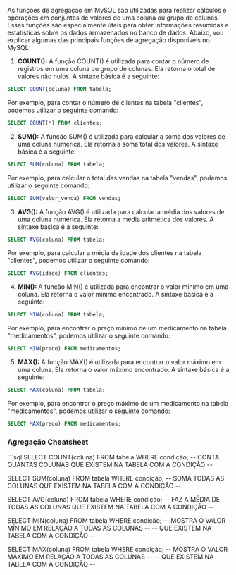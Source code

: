As funções de agregação em MySQL são utilizadas para realizar cálculos e operações em conjuntos de valores de uma coluna ou grupo de colunas. Essas funções são especialmente úteis para obter informações resumidas e estatísticas sobre os dados armazenados no banco de dados. Abaixo, vou explicar algumas das principais funções de agregação disponíveis no MySQL:

1. **COUNT():**
A função COUNT() é utilizada para contar o número de registros em uma coluna ou grupo de colunas. Ela retorna o total de valores não nulos. A sintaxe básica é a seguinte:

```sql
SELECT COUNT(coluna) FROM tabela;
```

Por exemplo, para contar o número de clientes na tabela "clientes", podemos utilizar o seguinte comando:

```sql
SELECT COUNT(*) FROM clientes;
```

2. **SUM():**
A função SUM() é utilizada para calcular a soma dos valores de uma coluna numérica. Ela retorna a soma total dos valores. A sintaxe básica é a seguinte:

```sql
SELECT SUM(coluna) FROM tabela;
```

Por exemplo, para calcular o total das vendas na tabela "vendas", podemos utilizar o seguinte comando:

```sql
SELECT SUM(valor_venda) FROM vendas;
```

3. **AVG():**
A função AVG() é utilizada para calcular a média dos valores de uma coluna numérica. Ela retorna a média aritmética dos valores. A sintaxe básica é a seguinte:

```sql
SELECT AVG(coluna) FROM tabela;
```

Por exemplo, para calcular a média de idade dos clientes na tabela "clientes", podemos utilizar o seguinte comando:

```sql
SELECT AVG(idade) FROM clientes;
```

4. **MIN():**
A função MIN() é utilizada para encontrar o valor mínimo em uma coluna. Ela retorna o valor mínimo encontrado. A sintaxe básica é a seguinte:

```sql
SELECT MIN(coluna) FROM tabela;
```

Por exemplo, para encontrar o preço mínimo de um medicamento na tabela "medicamentos", podemos utilizar o seguinte comando:

```sql
SELECT MIN(preco) FROM medicamentos;
```

5. **MAX():**
A função MAX() é utilizada para encontrar o valor máximo em uma coluna. Ela retorna o valor máximo encontrado. A sintaxe básica é a seguinte:

```sql
SELECT MAX(coluna) FROM tabela;
```

Por exemplo, para encontrar o preço máximo de um medicamento na tabela "medicamentos", podemos utilizar o seguinte comando:

```sql
SELECT MAX(preco) FROM medicamentos;
```

<h3> Agregação Cheatsheet</h3>
```sql
SELECT COUNT(coluna) FROM tabela WHERE condição;
-- CONTA QUANTAS COLUNAS QUE EXISTEM NA TABELA COM A CONDIÇÃO --

SELECT SUM(coluna) FROM tabela WHERE condição;
-- SOMA TODAS AS COLUNAS QUE EXISTEM NA TABELA COM A CONDIÇÃO --

SELECT AVG(coluna) FROM tabela WHERE condição;
-- FAZ A MÉDIA DE TODAS AS COLUNAS QUE EXISTEM NA TABELA COM A CONDIÇÃO --

SELECT MIN(coluna) FROM tabela WHERE condição;
-- MOSTRA O VALOR MÍNIMO EM RELAÇÃO A TODAS AS COLUNAS --
-- QUE EXISTEM NA TABELA COM A CONDIÇÃO --

SELECT MAX(coluna) FROM tabela WHERE condição;
-- MOSTRA O VALOR MÁXIMO EM RELAÇÃO A TODAS AS COLUNAS --
-- QUE EXISTEM NA TABELA COM A CONDIÇÃO --
```
